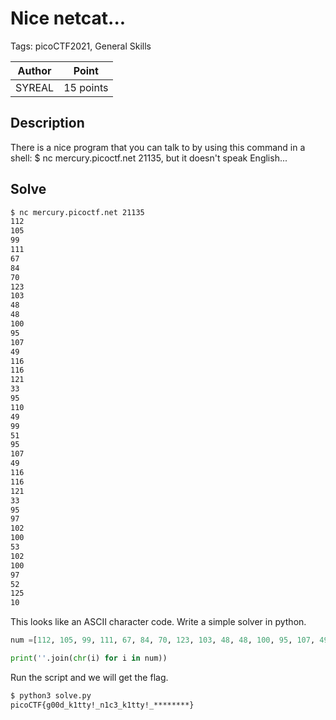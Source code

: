 # Nice netcat...

Tags: picoCTF2021, General Skills

| Author | Point    |
| ------ | -------- |
| SYREAL | 15 points |

## Description

There is a nice program that you can talk to by using this command in a shell: $ nc mercury.picoctf.net 21135, but it doesn't speak English...

## Solve

```bash
$ nc mercury.picoctf.net 21135
112
105
99
111
67
84
70
123
103
48
48
100
95
107
49
116
116
121
33
95
110
49
99
51
95
107
49
116
116
121
33
95
97
102
100
53
102
100
97
52
125
10
```

This looks like an ASCII character code. Write a simple solver in python.

```python
num =[112, 105, 99, 111, 67, 84, 70, 123, 103, 48, 48, 100, 95, 107, 49, 116, 116, 121, 33, 95, 110, 49, 99, 51, 95, 107, 49, 116, 116, 121, 33, 95, 97, 102, 100, 53, 102, 100, 97, 52, 125, 10]

print(''.join(chr(i) for i in num))
```

Run the script and we will get the flag.

```bash
$ python3 solve.py        
picoCTF{g00d_k1tty!_n1c3_k1tty!_********}
```